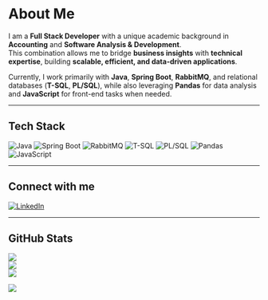 # About Me

I am a **Full Stack Developer** with a unique academic background in **Accounting** and **Software Analysis & Development**.  
This combination allows me to bridge **business insights** with **technical expertise**, building **scalable, efficient, and data-driven applications**.  

Currently, I work primarily with **Java**, **Spring Boot**, **RabbitMQ**, and relational databases (**T-SQL**, **PL/SQL**), while also leveraging **Pandas** for data analysis and **JavaScript** for front-end tasks when needed.

---

## Tech Stack

![Java](https://img.shields.io/badge/Java-007396?style=for-the-badge&logo=openjdk&logoColor=white)
![Spring Boot](https://img.shields.io/badge/Spring_Boot-6DB33F?style=for-the-badge&logo=springboot&logoColor=white)
![RabbitMQ](https://img.shields.io/badge/RabbitMQ-FF6600?style=for-the-badge&logo=rabbitmq&logoColor=white)
![T-SQL](https://img.shields.io/badge/T--SQL-CC2927?style=for-the-badge&logo=microsoftsqlserver&logoColor=white)
![PL/SQL](https://img.shields.io/badge/PL--SQL-F80000?style=for-the-badge&logo=oracle&logoColor=white)
![Pandas](https://img.shields.io/badge/Pandas-150458?style=for-the-badge&logo=pandas&logoColor=white)
![JavaScript](https://img.shields.io/badge/JavaScript-F7DF1E?style=for-the-badge&logo=javascript&logoColor=black)

---

## Connect with me

[![LinkedIn](https://img.shields.io/badge/LinkedIn-%230077B5.svg?style=for-the-badge&logo=linkedin&logoColor=white)](https://www.linkedin.com/in/lucas-damasceno-821983169/)

---

## GitHub Stats

![](https://github-readme-stats.vercel.app/api?username=Lucasvdalves&theme=dark&hide_border=false&include_all_commits=true&count_private=true)  
![](https://github-readme-streak-stats.herokuapp.com/?user=Lucasvdalves&theme=dark&hide_border=false)  
![](https://github-readme-stats.vercel.app/api/top-langs/?username=Lucasvdalves&theme=dark&hide_border=false&include_all_commits=true&count_private=true&layout=compact)  

[![](https://visitcount.itsvg.in/api?id=Lucasvdalves&icon=0&color=0)](https://visitcount.itsvg.in)

